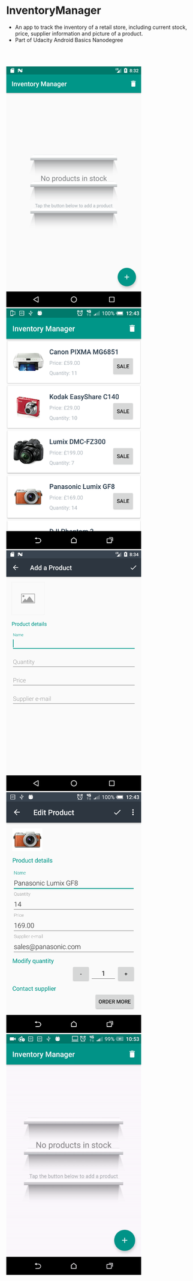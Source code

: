 # InventoryManager
* An app to track the inventory of a retail store, including current stock, price, supplier information and picture of a product.
* Part of Udacity Android Basics Nanodegree

<br>
<br>

![](/screenshot.png?raw=true "Screenshot")
![](/screenshot2.png?raw=true "Screenshot")
![](/screenshot3.png?raw=true "Screenshot")
![](/screenshot4.png?raw=true "Screenshot")
<img src="/480x.gif?raw=true" height="640">
